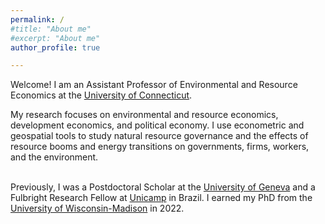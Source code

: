 ```yaml
---
permalink: /
#title: "About me"
#excerpt: "About me"
author_profile: true

---
```


Welcome! I am an Assistant Professor of Environmental and Resource Economics at the [University of Connecticut](https://are.uconn.edu/). 
<br/>

My research focuses on environmental and resource economics, development economics, and political economy. I use econometric and geospatial tools to study natural resource governance and the effects of resource booms and energy transitions on governments, firms, workers, and the environment.  <br/>
<br/>

Previously, I was a Postdoctoral Scholar at the [University of Geneva](https://www.unige.ch/gsem/en/research/institutes/iee/) and a Fulbright Research Fellow at [Unicamp](https://www.eco.unicamp.br/nea/) in Brazil. I earned my PhD from the [University of Wisconsin-Madison](https://aae.wisc.edu/) in 2022. 






